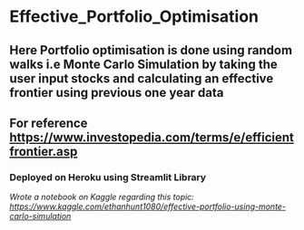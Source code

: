 # Effective_Portfolio_Optimisation

## Here Portfolio optimisation is done using random walks i.e Monte Carlo Simulation by taking the user input stocks and calculating an effective frontier using previous one year data
## For reference https://www.investopedia.com/terms/e/efficientfrontier.asp

### Deployed on Heroku using Streamlit Library

*Wrote a notebook on Kaggle regarding this topic: </n> https://www.kaggle.com/ethanhunt1080/effective-portfolio-using-monte-carlo-simulation*
